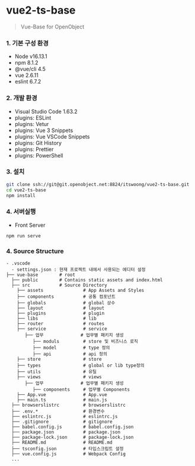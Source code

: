 # vue2-ts-base
> Vue-Base for OpenObject

### 1. 기본 구성 환경 
- Node v16.13.1
- npm 8.1.2
- @vue/cli 4.5
- vue 2.6.11
- eslint 6.7.2


### 2. 개발 환경
- Visual Studio Code 1.63.2
- plugins: ESLint
- plugins: Vetur
- plugins: Vue 3 Snippets
- plugins: Vue VSCode Snippets
- plugins: Git History
- plugins: Prettier
- plugins: PowerShell


### 3. 설치
```sh
git clone ssh://git@git.openobject.net:8824/itswoong/vue2-ts-base.git
cd vue2-ts-base
npm install

```

### 4. 서버실행
- Front Server
```sh
npm run serve
```

### 4. Source Structure

```
- .vscode
  - settings.json : 현재 프로젝트 내에서 사용되는 에디터 설정
├── vue-base        # root
  ├── public        # Contains static assets and index.html
  ├── src           # Source Directory
    ├── assets               # App Assets and Styles
    ├── components           # 공통 컴포넌트
    ├── globals              # global 상수
    ├── layout               # layout
    ├── plugins              # plugin
    ├── libs                 # lib
    ├── router               # routes
    ├── service              # service
       ├── 업무              # 업무별 패키지 생성
          ├── moduls         # store 및 비즈니스 로직
          ├── model          # type 정의
          ├── api            # api 정의
    ├── store                # store
    ├── types                # global or lib type정의
    ├── utils                # 유틸
    ├── views                # views
       ├── 업무              # 업무별 패키지 생성
          ├── components     # 업무별 Components
    ├── App.vue              # App.vue
    ├── main.ts              # main.js
  ├── browserslistrc         # browserslistrc
  ├── .env.*                 # 환경변수
  ├── eslintrc.js            # eslintrc.js
  ├── .gitignore             # gitignore
  ├── babel.config.js        # babel.config.json 
  ├── package.json           # package.json
  ├── package-lock.json      # package-lock.json
  ├── README.md              # README.md
  ├── tsconfig.json          # 타입스크립트 설정
  ├── vue.config.js          # Webpack Config
  ...

```
